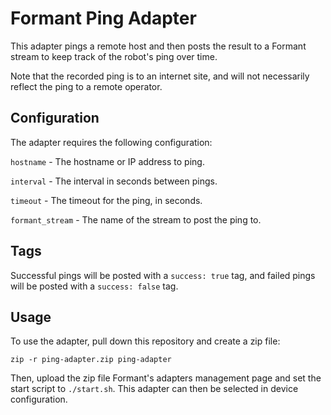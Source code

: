 # Formant Ping Adapter

This adapter pings a remote host and then posts the result to a Formant stream to keep track of the robot's ping over time.

Note that the recorded ping is to an internet site, and will not necessarily reflect the ping to a remote operator.

## Configuration

The adapter requires the following configuration:

`hostname` - The hostname or IP address to ping.

`interval` - The interval in seconds between pings.

`timeout` - The timeout for the ping, in seconds.

`formant_stream` - The name of the stream to post the ping to.

## Tags

Successful pings will be posted with a `success: true` tag, and failed pings will be posted with a `success: false` tag.

## Usage

To use the adapter, pull down this repository and create a zip file:
```
zip -r ping-adapter.zip ping-adapter
```

Then, upload the zip file Formant's adapters management page and set the start script to `./start.sh`. This adapter can then be selected in device configuration.
